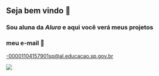 ## **Seja bem vindo** 💟

### Sou aluna da _Alura_ e aqui você verá meus projetos

### meu e-mail 📧
-00001104157901sp@al.educacao.sp.gov.br

![](https://tenor.com/pt-BR/view/charlie-brown-snoopy-christmas-dance-dancing-gif-8862861) 

